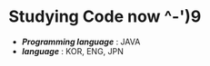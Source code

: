 # Studying Code now  ^-')9

- ***Programming language***  :  JAVA
- ***language***  :  KOR, ENG, JPN
